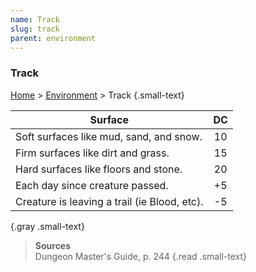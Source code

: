```yaml
---
name: Track
slug: track
parent: environment
---
```

### Track
[Home](dm-operations-center) > [Environment](environment) > Track {.small-text}

| Surface | DC |
|---------|:--:|
| Soft surfaces like mud, sand, and snow. | 10 |
| Firm surfaces like dirt and grass.      | 15 |
| Hard surfaces like floors and stone.    | 20 |
| Each day since creature passed.         | +5 |
| Creature is leaving a trail (ie Blood, etc). | -5 |
{.gray .small-text}

> **Sources** <br/>
> Dungeon Master's Guide, p. 244
{.read .small-text}
